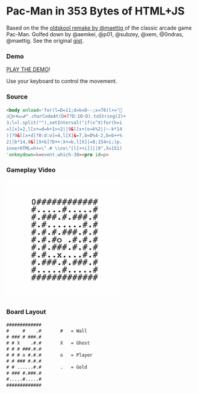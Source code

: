 # Pac-Man in 353 Bytes of HTML+JS

Based on the the [oldskool remake by @maettig ](http://maettig.com/code/javascript/pac-man-in-140byt.es.html) of the classic arcade game Pac-Man. Golfed down by @aemkei, @p01, @subzey, @xem, @0ndras, @maettig. See the original [gist](https://gist.github.com/maettig/1384306).

### Demo

[PLAY THE DEMO](http://rawgit.com/codegolf/pac-man/master/index.html)!

Use your keyboard to control the movement.

### Source

```html
<body onload='for(l=D=11;d=k=D--;x=78)l+="῿
၁᝝ᐅᗕᔕᕵ".charCodeAt(D<7?D:10-D).toString(2)+
3;l=l.split(""),setInterval("if(x^X)for(h=i
=l[x]=2,l[x+=d=k+1>>2||9&l[x+(o=k%2||~-k*14
)]?9&l[x+d]?0:d:o]=4,l[X]&=7,b=D%4-2,b=b++%
2||b*14,9&l[X+b]?D++:X+=b,l[X]|=8;154>i;)p.
innerHTML=h+=\".# \\nx\"[l[++i]]||0",X=151)
'onkeydown=k=event.which-38><pre id=p>
```

### Gameplay Video

![Pac-Man](https://raw.githubusercontent.com/codegolf/pac-man/master/pacman.gif)

### Board Layout

```
#############
#     #    .#       #   = Wall
# ### # ###.#
# # X    .#.#       X   = Ghost
# # # ###.#.#
# # # o #.#.#       o   = Player
# # ### #.#.#
# # ......#.#       .   = Gold
# ### #.###.#
#.....#.....#
#############
```